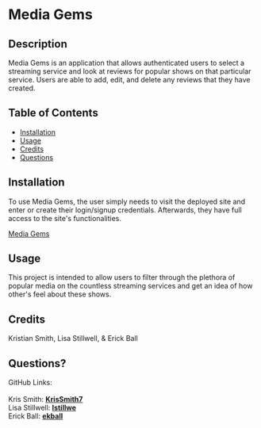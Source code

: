 # Media Gems

## Description
Media Gems is an application that allows authenticated users to select a streaming service and look at reviews for popular shows on that particular service. Users are able to add, edit, and delete any reviews that they have created.   

## Table of Contents
* [Installation](#install)
* [Usage](#usage)
* [Credits](#credits)
* [Questions](#questions)   
         
## <a name="install"> Installation </a>
To use Media Gems, the user simply needs to visit the deployed site and enter or create their login/signup credentials. Afterwards, they have full access to the site's functionalities.   

[Media Gems](https://gentle-dusk-15958.herokuapp.com/)

## <a name="usage"> Usage </a>
This project is intended to allow users to filter through the plethora of popular media on the countless streaming services and get an idea of how other's feel about these shows.   
     
## <a name="credits"> Credits </a>
Kristian Smith, Lisa Stillwell, & Erick Ball  
      
## <a name="questions"> Questions? </a>
GitHub Links: <br /><br />
Kris Smith: **[KrisSmith7](https://github.com/KrisSmith7/)**   
Lisa Stillwell: **[lstillwe](https://github.com/lstillwe/)**   
Erick Ball: **[ekball](https://github.com/ekball/)**   


